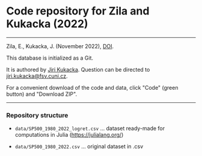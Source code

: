 # Code repository for Zila and Kukacka (2022)

---

Zila, E., Kukacka, J. (November 2022), [DOI](http://dx.doi.org/10.2139/ssrn.4083182).

This database is initialized as a Git.

It is authored by [Jiri Kukacka](https://ies.fsv.cuni.cz/en/staff/kukacka). Question can be directed to [jiri.kukacka@fsv.cuni.cz](jiri.kukacka@fsv.cuni.cz).

For a convenient download of the code and data, click "Code" (green button) and "Download ZIP".

---

### Repository structure

* `data/SP500_1980_2022_logret.csv` ... dataset ready-made for computations in Julia (https://julialang.org/)

* `data/SP500_1980_2022.csv` ... original dataset in .csv